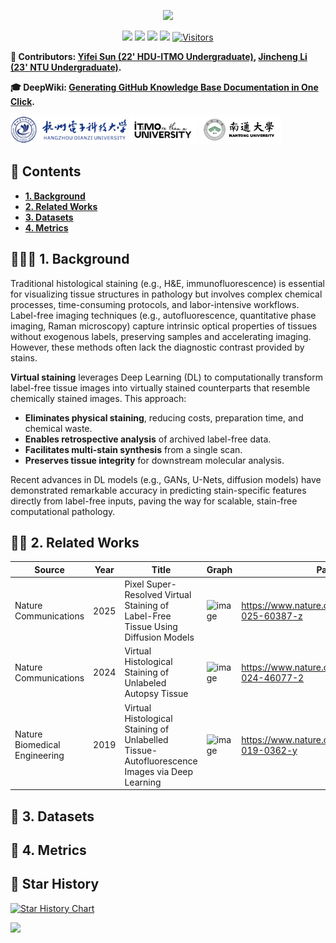<div id = "top"></div>

<div align="center">

[![](https://capsule-render.vercel.app/api?type=waving&height=200&color=0:F193b0,100:F050C0&text=Deep%20Learning%20for%20Virtual%20Staining%20of%20Label-Free%20Tissue:%20A%20Survey&fontSize=25&fontAlignY=40&fontColor=FFFFFF)
](#top)

</div>

<div align="center">
  

[![](https://img.shields.io/github/stars/diaoquesang/DL4VS)](https://github.com/diaoquesang/DL4VS)
[![](https://img.shields.io/github/forks/diaoquesang/DL4VS)](https://github.com/diaoquesang/DL4VS)
[![](https://img.shields.io/github/issues/diaoquesang/DL4VS)](https://github.com/diaoquesang/DL4VS/issues)
[![](https://img.shields.io/github/license/diaoquesang/DL4VS)](https://github.com/diaoquesang/DL4VS/blob/main/LICENSE) 
[![Visitors](https://api.visitorbadge.io/api/visitors?path=https%3A%2F%2Fgithub.com%2Fdiaoquesang%2FDL4VS&label=visitors&countColor=%239797fa&style=flat&labelStyle=none)](https://visitorbadge.io/status?path=https%3A%2F%2Fgithub.com%2Fdiaoquesang%2FDL4VS)

</div>

**🦉 Contributors: [Yifei Sun (22' HDU-ITMO Undergraduate)](https://diaoquesang.github.io/), [Jincheng Li (23' NTU Undergraduate)](https://github.com/li00000011).**

**🎓 DeepWiki: [Generating GitHub Knowledge Base Documentation in One Click](https://deepwiki.com/diaoquesang/DL4VS).**

<div>
<img src="https://github.com/diaoquesang/Paper-List-for-Medical-Anomaly-Detection/blob/main/logos/HDU.png" height="45px" href="https://www.hdu.edu.cn/">
<img src="https://github.com/diaoquesang/Paper-List-for-Medical-Anomaly-Detection/blob/main/logos/ITMO.jpg" height="45px" href="https://en.itmo.ru/">
<img src="https://github.com/diaoquesang/Paper-List-for-Medical-Anomaly-Detection/blob/main/logos/NTU.jpg" height="45px" href="https://www.ntu.edu.cn/">
</div>


## 📇 Contents
- [**1. Background**](#s1)
- [**2. Related Works**](#s2)
- [**3. Datasets**](#s3)
- [**4. Metrics**](#s4)

## 🧑🏻‍🏫 1. Background <div id = "s1"></div>

Traditional histological staining (e.g., H&E, immunofluorescence) is essential for visualizing tissue structures in pathology but involves complex chemical processes, time-consuming protocols, and labor-intensive workflows. Label-free imaging techniques (e.g., autofluorescence, quantitative phase imaging, Raman microscopy) capture intrinsic optical properties of tissues without exogenous labels, preserving samples and accelerating imaging. However, these methods often lack the diagnostic contrast provided by stains.  

**Virtual staining** leverages Deep Learning (DL) to computationally transform label-free tissue images into virtually stained counterparts that resemble chemically stained images. This approach:  
- **Eliminates physical staining**, reducing costs, preparation time, and chemical waste.  
- **Enables retrospective analysis** of archived label-free data.  
- **Facilitates multi-stain synthesis** from a single scan.  
- **Preserves tissue integrity** for downstream molecular analysis.  

Recent advances in DL models (e.g., GANs, U-Nets, diffusion models) have demonstrated remarkable accuracy in predicting stain-specific features directly from label-free inputs, paving the way for scalable, stain-free computational pathology.  

## ✍🏻 2. Related Works <div id = "s2"></div>

<div align="center">

|Source|Year|Title|Graph|Paper|Code|
|-|-|-|-|-|-|
|Nature Communications|2025|Pixel Super-Resolved Virtual Staining of Label-Free Tissue Using Diffusion Models|![image](https://github.com/user-attachments/assets/e44d8ace-6b73-4e3d-baf6-917b86c89fd2)|https://www.nature.com/articles/s41467-025-60387-z|[:octocat:](https://github.com/Yijie-Zhang/Super-resolved-virtual-staining)|
|Nature Communications|2024|Virtual Histological Staining of Unlabeled Autopsy Tissue|![image](https://github.com/user-attachments/assets/e54e0668-0ee1-4d37-890d-12bf7e409bf4)|https://www.nature.com/articles/s41467-024-46077-2|[:octocat:](https://github.com/liyuzhu1998/Autopsy-Virtual-Staining/)|
|Nature Biomedical Engineering|2019|Virtual Histological Staining of Unlabelled Tissue-Autofluorescence Images via Deep Learning|![image](https://github.com/user-attachments/assets/8c9d3ae5-d504-4114-8af8-0bf79e16ec4e)|https://www.nature.com/articles/s41551-019-0362-y||
</div>

## 🔢 3. Datasets <div id = "s3"></div>

## 💯 4. Metrics <div id = "s4"></div>

## 🥰 Star History
[![Star History Chart](https://api.star-history.com/svg?repos=diaoquesang/DL4VS&type=Date)](https://star-history.com/#diaoquesang/DL4VS&Date)

[![](https://capsule-render.vercel.app/api?type=waving&height=200&color=0:F193b0,100:F050C0&text=Back%20to%20Top&section=footer&fontSize=30&fontAlignY=65&fontColor=FFFFFF)
](#top)
